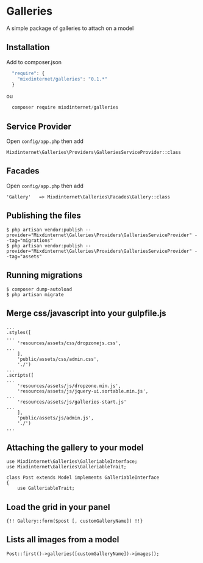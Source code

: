 # Galleries
A simple package of galleries to attach on a model

## Installation

Add to composer.json

```js
  "require": {
    "mixdinternet/galleries": "0.1.*"
  }
```

ou

```js
  composer require mixdinternet/galleries
```

## Service Provider

Open `config/app.php` then add

`Mixdinternet\Galleries\Providers\GalleriesServiceProvider::class`

## Facades

Open `config/app.php` then add

`'Gallery'   => Mixdinternet\Galleries\Facades\Gallery::class`

## Publishing the files

```
$ php artisan vendor:publish --provider="Mixdinternet\Galleries\Providers\GalleriesServiceProvider" --tag="migrations"
$ php artisan vendor:publish --provider="Mixdinternet\Galleries\Providers\GalleriesServiceProvider" --tag="assets"
```

## Running migrations

```
$ composer dump-autoload
$ php artisan migrate
```

## Merge css/javascript into your gulpfile.js

```
...
.styles([
...
	'resources/assets/css/dropzonejs.css',
...
	],
	'public/assets/css/admin.css',
	'./')
...
.scripts([
...
	'resources/assets/js/dropzone.min.js',
	'resources/assets/js/jquery-ui.sortable.min.js',
...
    'resources/assets/js/galleries-start.js'
...
	],
    'public/assets/js/admin.js',
    './')
...    
```

## Attaching the gallery to your model

```
use Mixdinternet\Galleries\GalleriableInterface;
use Mixdinternet\Galleries\GalleriableTrait;

class Post extends Model implements GalleriableInterface
{
    use GalleriableTrait;
```

## Load the grid in your panel

```
{!! Gallery::form($post [, customGalleryName]) !!}
```

## Lists all images from a model

```
Post::first()->galleries([customGalleryName])->images();
```